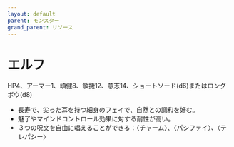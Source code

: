 ```yaml
---
layout: default
parent: モンスター
grand_parent: リソース
---
```


# エルフ

HP4、アーマー1、頑健8、敏捷12、意志14、ショートソード(d6)またはロングボウ(d8)

- 長寿で、尖った耳を持つ細身のフェイで、自然との調和を好む。
- 魅了やマインドコントロール効果に対する耐性が高い。
- ３つの呪文を自由に唱えることができる：〈チャーム〉、〈パシファイ〉、〈テレパシー〉